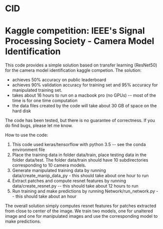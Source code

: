 # CID
# Kaggle competition: IEEE's Signal Processing Society - Camera Model Identification

This code provides a simple solution based on transfer learning (ResNet50) for the camera model identification kaggle competion. The solution:
* achieves 50% accuracy on public leaderboard
* achieves 90% validation accuracy for training set and 95% accuracy for manipulated training set.
* takes about 16 hours to run on a macbook pro (no GPUs) -- most of the time is for one time computation
* the data files created by the code will take about 30 GB of space on the hard disk

The code has been tested, but there is no guarantee of correctness. If you do find bugs, please let me know.

How to use the code:
1. This code used keras/tensorflow with python 3.5 -- see the conda environment file
2. Place the training data in folder data/train, place testing data in the folder data/test. The folder data/train should have 10 subdirectories corresponding to 10 camera models.
3. Generate manipulated training data by running data/create_manip_data_py - this should take about one hour to run
4. Extract patches and compute resnet features by running data/create_resnet.py -- this should take about 12 hours to run 
5. Run training and make predictions by running Network/run_network.py -- this should take about an hour


The overall solution simply computes resnet features for patches extracted from close to center of the image. We train two models, one for unaltered image and one for manipulated images and use the corresponding model to make predictions.


